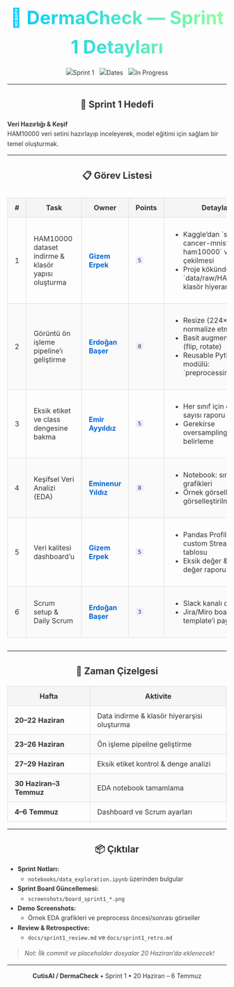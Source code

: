 <!-- README.md for DermaCheck - Sprint 1 Detayları -->

<style>
  /* Genel Stil */
  body { font-family: -apple-system, BlinkMacSystemFont, 'Segoe UI', Roboto, Oxygen, Ubuntu, Cantarell, 'Open Sans', 'Helvetica Neue', sans-serif; line-height: 1.6; color: #333; }
  h1, h2, h3 { text-align: center; }
  h1 { 
    background: linear-gradient(90deg, #00C9FF, #92FE9D); 
    -webkit-background-clip: text; 
    -webkit-text-fill-color: transparent;
    font-size: 3em; margin-bottom: 0.2em;
  }
  .badge { display: inline-block; margin: 0 0.3em; vertical-align: middle; }
  .table-container { overflow-x: auto; margin: 1em 0; }
  table { width: 100%; border-collapse: collapse; }
  th, td { padding: 0.75em 1em; border: 1px solid #ddd; }
  th { background: #f5f5f5; }
  tr:nth-child(even) { background: #fafafa; }
  .task-owner { font-weight: bold; color: #0366d6; }
  .points { font-family: monospace; background: #eef; padding: 0.1em 0.4em; border-radius: 3px; }
  .note { font-style: italic; color: #555; }
</style>

<h1>🚀 DermaCheck — Sprint 1 Detayları</h1>

<p align="center">
  <img src="https://img.shields.io/badge/Sprint-1-blue" alt="Sprint 1" class="badge"/>
  <img src="https://img.shields.io/badge/Date-20%20Haziran%20%E2%80%93%206%20Temmuz-red" alt="Dates" class="badge"/>
  <img src="https://img.shields.io/badge/Status-In%20Progress-orange" alt="In Progress" class="badge"/>
</p>

---

## 🎯 Sprint 1 Hedefi

**Veri Hazırlığı & Keşif**  
HAM10000 veri setini hazırlayıp inceleyerek, model eğitimi için sağlam bir temel oluşturmak.

---

## 📋 Görev Listesi

<div class="table-container">
<table>
  <thead>
    <tr>
      <th>#</th>
      <th>Task</th>
      <th>Owner</th>
      <th>Points</th>
      <th>Detaylar</th>
    </tr>
  </thead>
  <tbody>
    <tr>
      <td>1</td>
      <td>HAM10000 dataset indirme & klasör yapısı oluşturma</td>
      <td class="task-owner">Gizem Erpek</td>
      <td><span class="points">5</span></td>
      <td>
        <ul>
          <li>Kaggle’dan `skin-cancer-mnist-ham10000` verisinin çekilmesi</li>
          <li>Proje kökünde `data/raw/HAM10000/` klasör hiyerarşisi</li>
        </ul>
      </td>
    </tr>
    <tr>
      <td>2</td>
      <td>Görüntü ön işleme pipeline’ı geliştirme</td>
      <td class="task-owner">Erdoğan Başer</td>
      <td><span class="points">8</span></td>
      <td>
        <ul>
          <li>Resize (224×224), normalize etme</li>
          <li>Basit augmentasyon (flip, rotate)</li>
          <li>Reusable Python modülü: `preprocessing.py`</li>
        </ul>
      </td>
    </tr>
    <tr>
      <td>3</td>
      <td>Eksik etiket ve class dengesine bakma</td>
      <td class="task-owner">Emir Ayyıldız</td>
      <td><span class="points">5</span></td>
      <td>
        <ul>
          <li>Her sınıf için örnek sayısı raporu</li>
          <li>Gerekirse oversampling stratejisi belirleme</li>
        </ul>
      </td>
    </tr>
    <tr>
      <td>4</td>
      <td>Keşifsel Veri Analizi (EDA)</td>
      <td class="task-owner">Eminenur Yıldız</td>
      <td><span class="points">8</span></td>
      <td>
        <ul>
          <li>Notebook: sınıf dağılım grafikleri</li>
          <li>Örnek görsellerin görselleştirilmesi</li>
        </ul>
      </td>
    </tr>
    <tr>
      <td>5</td>
      <td>Veri kalitesi dashboard’u</td>
      <td class="task-owner">Gizem Erpek</td>
      <td><span class="points">5</span></td>
      <td>
        <ul>
          <li>Pandas Profiling ya da custom Streamlit tablosu</li>
          <li>Eksik değer & aykırı değer raporu</li>
        </ul>
      </td>
    </tr>
    <tr>
      <td>6</td>
      <td>Scrum setup & Daily Scrum</td>
      <td class="task-owner">Erdoğan Başer</td>
      <td><span class="points">3</span></td>
      <td>
        <ul>
          <li>Slack kanalı oluşturma</li>
          <li>Jira/Miro board template’i paylaşma</li>
        </ul>
      </td>
    </tr>
  </tbody>
</table>
</div>

---

## 📅 Zaman Çizelgesi

| Hafta                  | Aktivite                                    |
|------------------------|----------------------------------------------|
| **20–22 Haziran**      | Data indirme & klasör hiyerarşisi oluşturma  |
| **23–26 Haziran**      | Ön işleme pipeline geliştirme                |
| **27–29 Haziran**      | Eksik etiket kontrol & denge analizi         |
| **30 Haziran–3 Temmuz**| EDA notebook tamamlama                       |
| **4–6 Temmuz**         | Dashboard ve Scrum ayarları                  |

---

## 📦 Çıktılar

- **Sprint Notları:**  
  - `notebooks/data_exploration.ipynb` üzerinden bulgular
- **Sprint Board Güncellemesi:**  
  - `screenshots/board_sprint1_*.png`
- **Demo Screenshots:**  
  - Örnek EDA grafikleri ve preprocess öncesi/sonrası görseller
- **Review & Retrospective:**  
  - `docs/sprint1_review.md` ve `docs/sprint1_retro.md`

> <span class="note">Not: İlk commit ve placeholder dosyalar 20 Haziran’da eklenecek!</span>

---

<p align="center">
  <strong>CutisAI / DermaCheck</strong> • Sprint 1 • 20 Haziran – 6 Temmuz  
</p>
